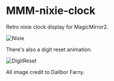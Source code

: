 # MMM-nixie-clock
Retro nixie clock display for MagicMirror2.

![Nixie](https://raw.githubusercontent.com/Isaac-the-Man/MMM-nixie-clock/master/screenshots/nixie.PNG)

There's also a digit reset animation.

![DigitReset](https://github.com/Isaac-the-Man/MMM-nixie-clock/blob/master/screenshots/digit-reset.gif?raw=true)

All image credit to Dalibor Farny.
